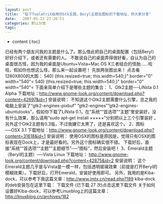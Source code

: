 ```yaml
---
layout: post
title:  "贴下TualatriX自用的Gtk主题、Beryl主题及图标的下载地址，供大家分享"
date:   2007-05-23 23:26:51
categories: 默认分类
tags:
---
```


* content
{:toc}

已经有两个朋友问我的主题是什么了。那么借此把自己的桌面配置（包括Beryl）好好介绍下，或者还有需要的人。
  不敢说自己的桌面弄得很好看，自认为自己的桌面很古怪，因为我的桌面是Ubuntu+Vista+Mac OS X三者结合的怪胎……哈哈，假如你也想这么怪，那么来一起设置吧！
  先放两张图出来！
  点击看1280X800的大图：
  540) {this.resized=true; this.width=540;}" border="0" width="540"<
540) {this.resized=true; this.width=540;}" border="0" width="540"<
  下面来简单介绍下是哪些主题的集合：
  1、Gtk2主题──LiNsta 0.1 Alpha
  下载地址：http://www.gnome-look.org/content/download.php?content=42697&id=1
  安装说明：
   不知道这个Gtk2主题需要什么引擎，总之我的电脑上安装了“gtk2-engines-pixbuf”  “gtk2-engines”“gtk2-engines-ubuntulooks”，假如你下载了LiNsta  0.1，在“系统”“首选项”“主题”里安装好，没有什么效果，那么请用“sudo apt-get install  ×××××”分别把以上三个引擎装好  。
  另外这个Gtk2主题有0.3版，不过我嫌它太黑了，还是喜欢这个。
  2、图标──OSX  3.1
  下载地址：http://www.gnome-look.org/content/download.php?content=31618&id=1
  安装说明：
  使用OSX的图标是原因是，觉得只有OSX的图标表现在Dock上，才是最好看的。另外这个图标确实很不错。
  下载好后，直接“系统”“首选项”“主题”“主题细节”──“图标”，然后安装吧！
  3、Emerald主题（Beryl的主题）──Vista Linux
  下载地址： http://www.gnome-look.org/content/download.php?content=42875&id=2
  安装说明：
  这个Emerald主题几乎是与Vista是一模一样，包括透明玻璃效果（前提是打开Beryl的模糊效果）。下载好后，打开Emerald，安装好使用即可。
  另外，我用的是Kiba-dock，可以参考下我这篇文章：http://www.imtx.cn/read.php?189
  kiba-dock的deb安装包在这里下载：
下载文件 (已下载 27 次)点击这里下载文件
  关于如何设置好Kiba-dock，可以参考Linuxblog上的这篇文章：http://linuxblog.cn/archives/182
        
